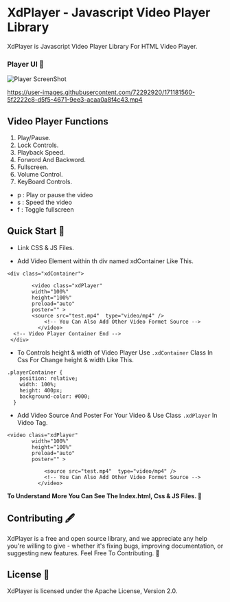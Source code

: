 # XdPlayer - Javascript Video Player Library

XdPlayer is Javascript Video Player Library For HTML Video Player.

### Player UI 🥇
![Player ScreenShot](https://user-images.githubusercontent.com/72292920/126433708-1c719e50-4aa5-44f0-9a9b-b1d3fec1030d.png)


https://user-images.githubusercontent.com/72292920/171181560-5f2222c8-d5f5-4671-9ee3-acaa0a8f4c43.mp4


## Video Player Functions
1. Play/Pause.
2. Lock Controls.
3. Playback Speed.
4. Forword And Backword.
5. Fullscreen.
6. Volume Control.
7. KeyBoard Controls.
  * p : Play or pause the video
  * s : Speed the video
  * f : Toggle fullscreen

## Quick Start 📖

* Link CSS & JS Files.

* Add Video Element within th div named xdContainer Like This.
```
<div class="xdContainer">

        <video class="xdPlayer" 
        width="100%" 
        height="100%"
        preload="auto"
        poster="" > 
        <source src="test.mp4"  type="video/mp4" />
            <!-- You Can Also Add Other Video Formet Source -->
          </video>
  <!-- Video Player Container End -->
 </div>
 ```

* To Controls height & width of Video Player Use ``` .xdContainer ``` Class In Css For Change height & width Like This.
```
.playerContainer {
    position: relative;
    width: 100%;
    height: 400px;
    background-color: #000;
  }
```

* Add Video Source And Poster For Your Video & Use Class ``` .xdPlayer ``` In Video Tag.
```
<video class="xdPlayer" 
        width="100%" 
        height="100%"
        preload="auto"
        poster="" > 

            <source src="test.mp4"  type="video/mp4" />
            <!-- You Can Also Add Other Video Formet Source -->
          </video>

```

****To Understand More You Can See The Index.html, Css  & JS Files. 📂****

## Contributing 🖋️
XdPlayer is a free and open source library, and we appreciate any help you're willing to give - whether it's fixing bugs, improving documentation, or suggesting new features. Feel Free To Contributing. 💙

## License 📌
XdPlayer is licensed under the Apache License, Version 2.0.
